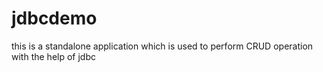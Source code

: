 # jdbcdemo
this is a standalone application which is used to perform CRUD operation with the help of jdbc
